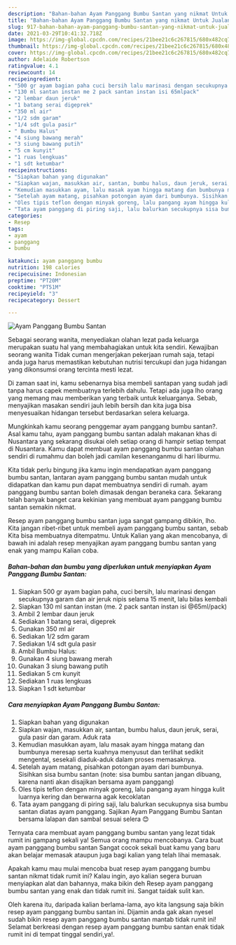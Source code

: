 ```yaml
---
description: "Bahan-bahan Ayam Panggang Bumbu Santan yang nikmat Untuk Jualan"
title: "Bahan-bahan Ayam Panggang Bumbu Santan yang nikmat Untuk Jualan"
slug: 917-bahan-bahan-ayam-panggang-bumbu-santan-yang-nikmat-untuk-jualan
date: 2021-03-29T10:41:32.718Z
image: https://img-global.cpcdn.com/recipes/21bee21c6c267815/680x482cq70/ayam-panggang-bumbu-santan-foto-resep-utama.jpg
thumbnail: https://img-global.cpcdn.com/recipes/21bee21c6c267815/680x482cq70/ayam-panggang-bumbu-santan-foto-resep-utama.jpg
cover: https://img-global.cpcdn.com/recipes/21bee21c6c267815/680x482cq70/ayam-panggang-bumbu-santan-foto-resep-utama.jpg
author: Adelaide Robertson
ratingvalue: 4.1
reviewcount: 14
recipeingredient:
- "500 gr ayam bagian paha cuci bersih lalu marinasi dengan secukupnya garam dan air jeruk nipis selama 15 menit lalu bilas kembali"
- "130 ml santan instan me 2 pack santan instan isi 65mlpack"
- "2 lembar daun jeruk"
- "1 batang serai digeprek"
- "350 ml air"
- "1/2 sdm garam"
- "1/4 sdt gula pasir"
- " Bumbu Halus"
- "4 siung bawang merah"
- "3 siung bawang putih"
- "5 cm kunyit"
- "1 ruas lengkuas"
- "1 sdt ketumbar"
recipeinstructions:
- "Siapkan bahan yang digunakan"
- "Siapkan wajan, masukkan air, santan, bumbu halus, daun jeruk, serai, gula pasir dan garam. Aduk rata"
- "Kemudian masukkan ayam, lalu masak ayam hingga matang dan bumbunya meresap serta kuahnya menyusut dan terlihat sedikit mengental, sesekali diaduk-aduk dalam proses memasaknya."
- "Setelah ayam matang, pisahkan potongan ayam dari bumbunya. Sisihkan sisa bumbu santan (note: sisa bumbu santan jangan dibuang, karena nanti akan disajikan bersama ayam panggang)"
- "Oles tipis teflon dengan minyak goreng, lalu pangang ayam hingga kulit luarnya kering dan berwarna agak kecoklatan"
- "Tata ayam panggang di piring saji, lalu balurkan secukupnya sisa bumbu santan diatas ayam panggang. Sajikan Ayam Panggang Bumbu Santan bersama lalapan dan sambal sesuai selera 😊"
categories:
- Resep
tags:
- ayam
- panggang
- bumbu

katakunci: ayam panggang bumbu 
nutrition: 198 calories
recipecuisine: Indonesian
preptime: "PT20M"
cooktime: "PT51M"
recipeyield: "3"
recipecategory: Dessert

---
```



![Ayam Panggang Bumbu Santan](https://img-global.cpcdn.com/recipes/21bee21c6c267815/680x482cq70/ayam-panggang-bumbu-santan-foto-resep-utama.jpg)

Sebagai seorang wanita, menyediakan olahan lezat pada keluarga merupakan suatu hal yang membahagiakan untuk kita sendiri. Kewajiban seorang  wanita Tidak cuman mengerjakan pekerjaan rumah saja, tetapi anda juga harus memastikan kebutuhan nutrisi tercukupi dan juga hidangan yang dikonsumsi orang tercinta mesti lezat.

Di zaman  saat ini, kamu sebenarnya bisa membeli santapan yang sudah jadi tanpa harus capek membuatnya terlebih dahulu. Tetapi ada juga lho orang yang memang mau memberikan yang terbaik untuk keluarganya. Sebab, menyajikan masakan sendiri jauh lebih bersih dan kita juga bisa menyesuaikan hidangan tersebut berdasarkan selera keluarga. 



Mungkinkah kamu seorang penggemar ayam panggang bumbu santan?. Asal kamu tahu, ayam panggang bumbu santan adalah makanan khas di Nusantara yang sekarang disukai oleh setiap orang di hampir setiap tempat di Nusantara. Kamu dapat membuat ayam panggang bumbu santan olahan sendiri di rumahmu dan boleh jadi camilan kesenanganmu di hari liburmu.

Kita tidak perlu bingung jika kamu ingin mendapatkan ayam panggang bumbu santan, lantaran ayam panggang bumbu santan mudah untuk didapatkan dan kamu pun dapat membuatnya sendiri di rumah. ayam panggang bumbu santan boleh dimasak dengan beraneka cara. Sekarang telah banyak banget cara kekinian yang membuat ayam panggang bumbu santan semakin nikmat.

Resep ayam panggang bumbu santan juga sangat gampang dibikin, lho. Kita jangan ribet-ribet untuk membeli ayam panggang bumbu santan, sebab Kita bisa membuatnya ditempatmu. Untuk Kalian yang akan mencobanya, di bawah ini adalah resep menyajikan ayam panggang bumbu santan yang enak yang mampu Kalian coba.

<!--inarticleads1-->

##### Bahan-bahan dan bumbu yang diperlukan untuk menyiapkan Ayam Panggang Bumbu Santan:

1. Siapkan 500 gr ayam bagian paha, cuci bersih, lalu marinasi dengan secukupnya garam dan air jeruk nipis selama 15 menit, lalu bilas kembali
1. Siapkan 130 ml santan instan (me. 2 pack santan instan isi @65ml/pack)
1. Ambil 2 lembar daun jeruk
1. Sediakan 1 batang serai, digeprek
1. Gunakan 350 ml air
1. Sediakan 1/2 sdm garam
1. Sediakan 1/4 sdt gula pasir
1. Ambil  Bumbu Halus:
1. Gunakan 4 siung bawang merah
1. Gunakan 3 siung bawang putih
1. Sediakan 5 cm kunyit
1. Sediakan 1 ruas lengkuas
1. Siapkan 1 sdt ketumbar




<!--inarticleads2-->

##### Cara menyiapkan Ayam Panggang Bumbu Santan:

1. Siapkan bahan yang digunakan
1. Siapkan wajan, masukkan air, santan, bumbu halus, daun jeruk, serai, gula pasir dan garam. Aduk rata
1. Kemudian masukkan ayam, lalu masak ayam hingga matang dan bumbunya meresap serta kuahnya menyusut dan terlihat sedikit mengental, sesekali diaduk-aduk dalam proses memasaknya.
1. Setelah ayam matang, pisahkan potongan ayam dari bumbunya. Sisihkan sisa bumbu santan (note: sisa bumbu santan jangan dibuang, karena nanti akan disajikan bersama ayam panggang)
1. Oles tipis teflon dengan minyak goreng, lalu pangang ayam hingga kulit luarnya kering dan berwarna agak kecoklatan
1. Tata ayam panggang di piring saji, lalu balurkan secukupnya sisa bumbu santan diatas ayam panggang. Sajikan Ayam Panggang Bumbu Santan bersama lalapan dan sambal sesuai selera 😊




Ternyata cara membuat ayam panggang bumbu santan yang lezat tidak rumit ini gampang sekali ya! Semua orang mampu mencobanya. Cara buat ayam panggang bumbu santan Sangat cocok sekali buat kamu yang baru akan belajar memasak ataupun juga bagi kalian yang telah lihai memasak.

Apakah kamu mau mulai mencoba buat resep ayam panggang bumbu santan nikmat tidak rumit ini? Kalau ingin, ayo kalian segera buruan menyiapkan alat dan bahannya, maka bikin deh Resep ayam panggang bumbu santan yang enak dan tidak rumit ini. Sangat taidak sulit kan. 

Oleh karena itu, daripada kalian berlama-lama, ayo kita langsung saja bikin resep ayam panggang bumbu santan ini. Dijamin anda gak akan nyesel sudah bikin resep ayam panggang bumbu santan mantab tidak rumit ini! Selamat berkreasi dengan resep ayam panggang bumbu santan enak tidak rumit ini di tempat tinggal sendiri,ya!.


